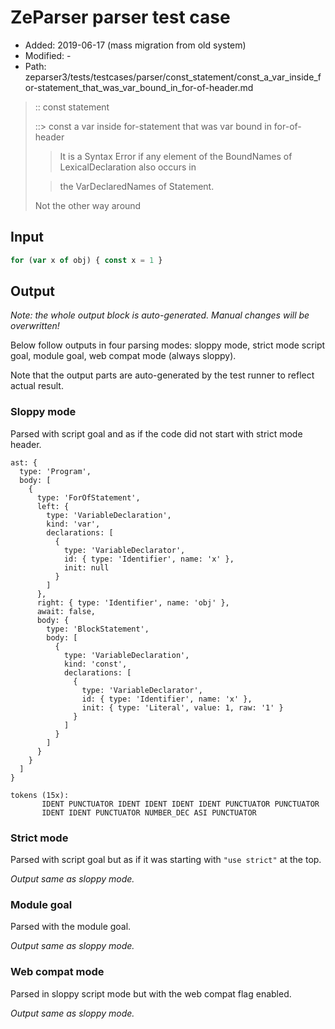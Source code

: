 # ZeParser parser test case

- Added: 2019-06-17 (mass migration from old system)
- Modified: -
- Path: zeparser3/tests/testcases/parser/const_statement/const_a_var_inside_for-statement_that_was_var_bound_in_for-of-header.md

> :: const statement
>
> ::> const a var inside for-statement that was var bound in for-of-header
>
> > It is a Syntax Error if any element of the BoundNames of LexicalDeclaration also occurs in
>
> > the VarDeclaredNames of Statement.
>
> Not the other way around

## Input

`````js
for (var x of obj) { const x = 1 }
`````

## Output

_Note: the whole output block is auto-generated. Manual changes will be overwritten!_

Below follow outputs in four parsing modes: sloppy mode, strict mode script goal, module goal, web compat mode (always sloppy).

Note that the output parts are auto-generated by the test runner to reflect actual result.

### Sloppy mode

Parsed with script goal and as if the code did not start with strict mode header.

`````
ast: {
  type: 'Program',
  body: [
    {
      type: 'ForOfStatement',
      left: {
        type: 'VariableDeclaration',
        kind: 'var',
        declarations: [
          {
            type: 'VariableDeclarator',
            id: { type: 'Identifier', name: 'x' },
            init: null
          }
        ]
      },
      right: { type: 'Identifier', name: 'obj' },
      await: false,
      body: {
        type: 'BlockStatement',
        body: [
          {
            type: 'VariableDeclaration',
            kind: 'const',
            declarations: [
              {
                type: 'VariableDeclarator',
                id: { type: 'Identifier', name: 'x' },
                init: { type: 'Literal', value: 1, raw: '1' }
              }
            ]
          }
        ]
      }
    }
  ]
}

tokens (15x):
       IDENT PUNCTUATOR IDENT IDENT IDENT IDENT PUNCTUATOR PUNCTUATOR
       IDENT IDENT PUNCTUATOR NUMBER_DEC ASI PUNCTUATOR
`````

### Strict mode

Parsed with script goal but as if it was starting with `"use strict"` at the top.

_Output same as sloppy mode._

### Module goal

Parsed with the module goal.

_Output same as sloppy mode._

### Web compat mode

Parsed in sloppy script mode but with the web compat flag enabled.

_Output same as sloppy mode._
